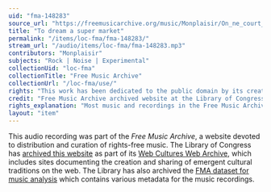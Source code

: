 ```yaml
---
uid: "fma-148283"
source_url: "https://freemusicarchive.org/music/Monplaisir/On_ne_court_plus/Monplaisir_-_On_ne_court_plus_-_16_To_dream_a_super_market"
title: "To dream a super market"
permalink: "/items/loc-fma/fma-148283/"
stream_url: "/audio/items/loc-fma/fma-148283.mp3"
contributors: "Monplaisir"
subjects: "Rock | Noise | Experimental"
collectionUid: "loc-fma"
collectionTitle: "Free Music Archive"
collectionUrl: "/loc-fma/use/"
rights: "This work has been dedicated to the public domain by its creator, thus is free to use and reuse without restriction. You can copy, modify, distribute and perform the work, even for commercial purposes, all without asking permission. Attribution is recommended but not required."
credit: "Free Music Archive archived website at the Library of Congress, Web Archives Division."
rights_explanation: "Most music and recordings in the Free Music Archive are not in the public domain. However, Citizen DJ provides a subset of recordings from the Free Music Archive that were published under a Public domain dedication license by their creators, thus are in the public domain."
layout: "item"
---
```


This audio recording was part of the _Free Music Archive_, a website devoted to distribution and curation of rights-free music. The Library of Congress has [archived this website](https://www.loc.gov/item/lcwaN0026492/) as part of its [Web Cultures Web Archive](https://www.loc.gov/collections/web-cultures-web-archive/about-this-collection/), which includes sites documenting the creation and sharing of emergent cultural traditions on the web. The Library has also archived the [FMA dataset for music analysis](https://catalog.loc.gov/vwebv/search?searchCode=LCCN&searchArg=2018655052&searchType=1&permalink=y) which contains various metadata for the music recordings.